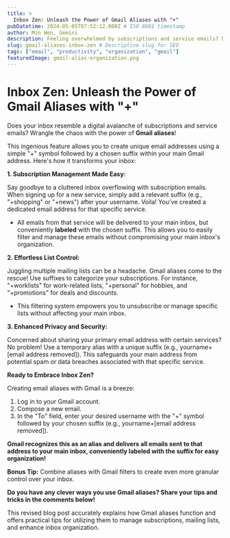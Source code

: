 ```yaml
---
title: >
  Inbox Zen: Unleash the Power of Gmail Aliases with "+"
pubDatetime: 2024-05-05T07:52:12.000Z # ISO 8601 timestamp
author: Min Wen, Gemini
description: Feeling overwhelmed by subscriptions and service emails? Discover the magic of Gmail aliases! Learn how to use the "+" symbol to create unique email addresses and organize your inbox for ultimate zen.
slug: gmail-aliases-inbox-zen # Descriptive slug for SEO
tags: ["email", "productivity", "organization", "gmail"]
featuredImage: gmail-alias-organization.png
---
```


# Inbox Zen: Unleash the Power of Gmail Aliases with "+"

Does your inbox resemble a digital avalanche of subscriptions and service emails? Wrangle the chaos with the power of **Gmail aliases**!

This ingenious feature allows you to create unique email addresses using a simple "+" symbol followed by a chosen suffix within your main Gmail address. Here's how it transforms your inbox:

**1. Subscription Management Made Easy:**

Say goodbye to a cluttered inbox overflowing with subscription emails. When signing up for a new service, simply add a relevant suffix (e.g., "+shopping" or "+news") after your username. Voila! You've created a dedicated email address for that specific service.

- All emails from that service will be delivered to your main inbox, but conveniently **labeled** with the chosen suffix. This allows you to easily filter and manage these emails without compromising your main inbox's organization.

**2. Effortless List Control:**

Juggling multiple mailing lists can be a headache. Gmail aliases come to the rescue! Use suffixes to categorize your subscriptions. For instance, "+worklists" for work-related lists, "+personal" for hobbies, and "+promotions" for deals and discounts.

- This filtering system empowers you to unsubscribe or manage specific lists without affecting your main inbox.

**3. Enhanced Privacy and Security:**

Concerned about sharing your primary email address with certain services? No problem! Use a temporary alias with a unique suffix (e.g., yourname+[email address removed]). This safeguards your main address from potential spam or data breaches associated with that specific service.

**Ready to Embrace Inbox Zen?**

Creating email aliases with Gmail is a breeze:

1. Log in to your Gmail account.
2. Compose a new email.
3. In the "To" field, enter your desired username with the "+" symbol followed by your chosen suffix (e.g., yourname+[email address removed]).

**Gmail recognizes this as an alias and delivers all emails sent to that address to your main inbox, conveniently labeled with the suffix for easy organization!**

**Bonus Tip:** Combine aliases with Gmail filters to create even more granular control over your inbox.

**Do you have any clever ways you use Gmail aliases? Share your tips and tricks in the comments below!**

This revised blog post accurately explains how Gmail aliases function and offers practical tips for utilizing them to manage subscriptions, mailing lists, and enhance inbox organization.
